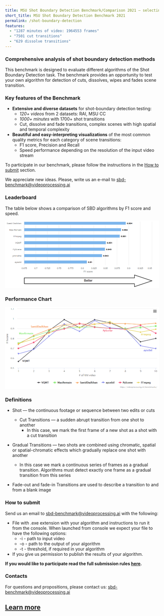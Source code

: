 ```yaml
---
title: MSU Shot Boundary Detection Benchmark/Comparison 2021 — selecting the best plugin
short_title: MSU Shot Boundary Detection Benchmark 2021
permalink: /shot-boundary-detection
features:
  - "1287 minutes of video: 1964553 frames"
  - "7501 cut transitions"  
  - "629 dissolve transitions"
---
```



### Comprehensive analysis of shot boundary detection methods
This benchmark is designed to evaluate different algorithms of the Shot Boundary Detection task.
The benchmark provides an opportunity to test your own algorithm for detection of cuts, dissolves, wipes and fades scene transition.

### Key features of the Benchmark

*   **Extensive and diverse datasets** for shot-boundary detection testing:
    *   *120+ videos* from 2 datasets: RAI, MSU CC
    *   *1000+ minutes* with 1700+ shot transitions
    *   Cut, dissolve and fade transitions, complex scenes with high spatial and temporal complexity
*   **Beautiful and easy-interpreting visualizations** of the most common quality metrics for each category of scene transitions:
    * F1 score, Precision and Recall
    * Speed performance depending on the resolution of the input video stream 


To participate in our benchmark, please follow the instructions in the [How to submit](#how-to-submit) section.

We appreciate new ideas. Please, write us an e-mail to <sbd-benchmark@videoprocessing.ai>


### <span id="leaderboard"></span> Leaderboard

The table below shows a comparison of SBD algorithms by F1 score and speed.

<a href="https://videoprocessing.ai/benchmarks/shot-boundary-detection.html"><img src="/assets/img/benchmarks/sbd/leaderboard.png"></a>

### Performance Chart

<a href="https://videoprocessing.ai/benchmarks/shot-boundary-detection.html"><img src="/assets/img/benchmarks/sbd/chart.png"></a>

### Definitions

* Shot — the continuous footage or sequence between two edits or cuts
	* Cut Transitions — a sudden abrupt transition from one shot to another
		* In this case, we mark the first frame of a new shot as a shot with a cut transition


* Gradual Transitions — two shots are combined using chromatic, spatial or spatial-chromatic effects which gradually replace one shot with another
	* In this case we mark a continuous series of frames as a gradual transition. Algorithms must detect exactly one frame as a gradual transition from this series

* Fade-out and fade-in Transitions are used to describe a transition to and from a blank image


### <span id="how-to-submit"></span> How to submit

Send us an email to <sbd-benchmark@videoprocessing.ai> with the following:

* File with .exe extension with your algorithm and instructions to run it from the console. When launched from console we expect your file to have the following options:
  * -i - path to input video
  * -o - path to the output of your algorithm
  * -t - threshold, if required in your algorithm
* If you give us permission to publish the results of your algorithm.

**If you would like to participate read the full submission rules [here](https://videoprocessing.ai/benchmarks/shot-boundary-detection.html#participate).**

### Contacts

For questions and propositions, please contact us: <sbd-benchmark@videoprocessing.ai>

## [Learn more](https://videoprocessing.ai/benchmarks/shot-boundary-detection.html)
